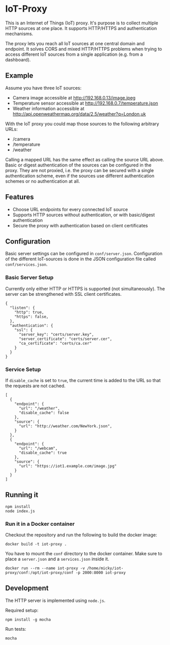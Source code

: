 # IoT-Proxy

This is an Internet of Things (IoT) proxy. It's purpose is to collect multiple HTTP sources at one place. It supports HTTP/HTTPS and authentication mechanisms.

The proxy lets you reach all IoT sources at one central domain and endpoint. It solves CORS and mixed HTTP/HTTPS problems when trying to access different IoT sources from a single application (e.g. from a dashboard).

## Example

Assume you have three IoT sources:

- Camera image accessible at http://192.168.0.13/image.jpeg
- Temperature sensor accessible at http://192.168.0.7/temperature.json
- Weather information accessible at http://api.openweathermap.org/data/2.5/weather?q=London,uk

With the IoT proxy you could map those sources to the following arbitrary URLs:

- /camera
- /temperature
- /weather

Calling a mapped URL has the same effect as calling the source URL above. Basic or digest authentication of the sources can be configured in the proxy. They are not proxied, i.e. the proxy can be secured with a single authentication scheme, even if the sources use different authentication schemes or no authentication at all.

## Features

- Choose URL endpoints for every connected IoT source
- Supports HTTP sources without authentication, or with basic/digest authentication
- Secure the proxy with authentication based on client certificates

## Configuration

Basic server settings can be configured in `conf/server.json`. Configuration of the different IoT-sources is done in the JSON configuration file called `conf/services.json`.

### Basic Server Setup

Currently only either HTTP or HTTPS is supported (not simultaneously). The server can be strengthened with SSL client certificates.

    {
      "listen": {
        "http": true,
        "https": false,
      },
      "authentication": {
        "ssl": {
          "server_key": "certs/server.key",
          "server_certificate": "certs/server.cer",
          "ca_certificate": "certs/ca.cer"
        }
      }
    }

### Service Setup

If `disable_cache` is set to `true`, the current time is added to the URL so that the requests are not cached.

    [
      {
        "endpoint": {
          "url": "/weather",
          "disable_cache": false
        },
        "source": {
          "url": "http://weather.com/NewYork.json",
        }
      },
      {
        "endpoint": {
          "url": "/webcam",
          "disable_cache": true
        },
        "source": {
          "url": "https://iot1.example.com/image.jpg"
        }
      }
    ]

## Running it

    npm install
    node index.js

### Run it in a Docker container

Checkout the repository and run the following to build the docker image:

    docker build -t iot-proxy .

You have to mount the `conf` directory to the docker container. Make sure to place a `server.json` and a `services.json` inside it.

    docker run --rm --name iot-proxy -v /home/micky/iot-proxy/conf:/opt/iot-proxy/conf -p 2000:8000 iot-proxy

## Development

The HTTP server is implemented using `node.js`.

Required setup:

    npm install -g mocha

Run tests:

    mocha
